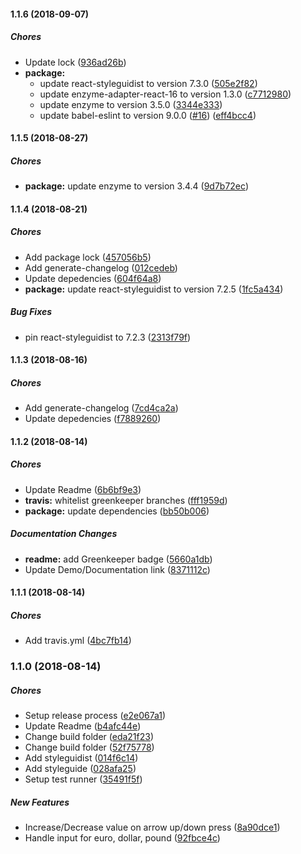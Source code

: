 #### 1.1.6 (2018-09-07)

##### Chores

*  Update lock ([936ad26b](https://github.com/AvraamMavridis/react-money-input/commit/936ad26bf9bf5c0b4ed75a0e91dab247ec6cdfb8))
* **package:**
  *  update react-styleguidist to version 7.3.0 ([505e2f82](https://github.com/AvraamMavridis/react-money-input/commit/505e2f825c6135b8c208b0e73f5aec29e44adfa1))
  *  update enzyme-adapter-react-16 to version 1.3.0 ([c7712980](https://github.com/AvraamMavridis/react-money-input/commit/c7712980a152a1df688442e89ed65956ed74d054))
  *  update enzyme to version 3.5.0 ([3344e333](https://github.com/AvraamMavridis/react-money-input/commit/3344e333766b96265586f275af0936cd3c462874))
  *  update babel-eslint to version 9.0.0 ([#16](https://github.com/AvraamMavridis/react-money-input/pull/16)) ([eff4bcc4](https://github.com/AvraamMavridis/react-money-input/commit/eff4bcc4435871f6548022660c0d520b8740e68f))

#### 1.1.5 (2018-08-27)

##### Chores

* **package:**  update enzyme to version 3.4.4 ([9d7b72ec](https://github.com/AvraamMavridis/react-money-input/commit/9d7b72ecc8656f21d2559788581aa701239fd7ef))

#### 1.1.4 (2018-08-21)

##### Chores

*  Add package lock ([457056b5](https://github.com/AvraamMavridis/react-money-input/commit/457056b5aa9032521e31bb6db16d5e01c016c474))
*  Add generate-changelog ([012cedeb](https://github.com/AvraamMavridis/react-money-input/commit/012cedeb8ab491327ee8142f3a7b4a5f1708bb0e))
*  Update depedencies ([604f64a8](https://github.com/AvraamMavridis/react-money-input/commit/604f64a8f532457d91c049c531ef1fa1518fe1c6))
* **package:**  update react-styleguidist to version 7.2.5 ([1fc5a434](https://github.com/AvraamMavridis/react-money-input/commit/1fc5a434f64727386671b7680ef7740f43d2b3e3))

##### Bug Fixes

*  pin react-styleguidist to 7.2.3 ([2313f79f](https://github.com/AvraamMavridis/react-money-input/commit/2313f79fc5149291cde403d523050512b4b46a0a))

#### 1.1.3 (2018-08-16)

##### Chores

*  Add generate-changelog ([7cd4ca2a](https://github.com/AvraamMavridis/react-money-input/commit/7cd4ca2af6198d170d903d1d0098d0cc1bcdd37e))
*  Update depedencies ([f7889260](https://github.com/AvraamMavridis/react-money-input/commit/f78892606837655d287edf7f34246403350fedae))

#### 1.1.2 (2018-08-14)

##### Chores

*  Update Readme ([6b6bf9e3](https://github.com/AvraamMavridis/react-money-input/commit/6b6bf9e3e524790afb49f3e68605a1ef53b6bc89))
* **travis:**  whitelist greenkeeper branches ([fff1959d](https://github.com/AvraamMavridis/react-money-input/commit/fff1959d0d84a80502b58e2a2c9d58ddffb00c57))
* **package:**  update dependencies ([bb50b006](https://github.com/AvraamMavridis/react-money-input/commit/bb50b0065b6f33e65772076f03f9a18a270604d7))

##### Documentation Changes

* **readme:**  add Greenkeeper badge ([5660a1db](https://github.com/AvraamMavridis/react-money-input/commit/5660a1db463ea16383200503b68ff5cba1335033))
*  Update Demo/Documentation link ([8371112c](https://github.com/AvraamMavridis/react-money-input/commit/8371112cceb00ee4bb1b802480e3a76ffe02a275))

#### 1.1.1 (2018-08-14)

##### Chores

*  Add travis.yml ([4bc7fb14](https://github.com/AvraamMavridis/react-money-input/commit/4bc7fb14797b233a43cfa0eb0e8492e5cc5b6257))

### 1.1.0 (2018-08-14)

##### Chores

*  Setup release process ([e2e067a1](https://github.com/AvraamMavridis/react-money-input/commit/e2e067a109a034b67b530ada719be33d3b2bef08))
*  Update Readme ([b4afc44e](https://github.com/AvraamMavridis/react-money-input/commit/b4afc44e90fe443c2944dd4791e19daa2d8963fe))
*  Change build folder ([eda21f23](https://github.com/AvraamMavridis/react-money-input/commit/eda21f23eeede6f0f9095a7bc3d947f9ffa7e519))
*  Change build folder ([52f75778](https://github.com/AvraamMavridis/react-money-input/commit/52f7577805c6758cc29dcb277933e00a5e04b7a5))
*  Add styleguidist ([014f6c14](https://github.com/AvraamMavridis/react-money-input/commit/014f6c140ee1a32a393c2bc4c1feda99f492a546))
*  Add styleguide ([028afa25](https://github.com/AvraamMavridis/react-money-input/commit/028afa254cd526f2ce632f0c6b912cd880729afb))
*  Setup test runner ([35491f5f](https://github.com/AvraamMavridis/react-money-input/commit/35491f5f001fa204dd294a0acf8bf2402b488270))

##### New Features

*  Increase/Decrease value on arrow up/down press ([8a90dce1](https://github.com/AvraamMavridis/react-money-input/commit/8a90dce1ffc186294480d7c7cccb9558d9411d9d))
*  Handle input for euro, dollar, pound ([92fbce4c](https://github.com/AvraamMavridis/react-money-input/commit/92fbce4ce2472e3dbd7a14abec37cdc79b63a883))

